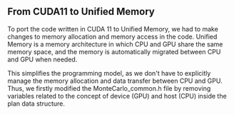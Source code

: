## From CUDA11 to Unified Memory

To port the code written in CUDA 11 to Unified Memory, we  had to make changes to memory allocation and memory access in the code. Unified Memory is a memory architecture in which CPU and GPU share the same memory space, and the memory is automatically migrated between CPU and GPU when needed. 

This simplifies the programming model, as we don't have to explicitly manage the memory allocation and data transfer between CPU and GPU.
Thus, we firstly modified the MonteCarlo_common.h file by removing variables related to the concept of device (GPU) and host (CPU) inside the plan data structure.

